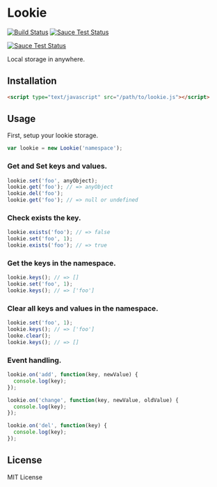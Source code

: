 # Lookie

[![Build Status](https://travis-ci.org/magnet-inc/lookie.svg?branch=master)](https://travis-ci.org/magnet-inc/lookie) [![Sauce Test Status](https://saucelabs.com/buildstatus/magnet-inc)](https://saucelabs.com/u/magnet-inc)

[![Sauce Test Status](https://saucelabs.com/browser-matrix/magnet-inc.svg)](https://saucelabs.com/u/magnet-inc)

Local storage in anywhere.

## Installation

```html
<script type="text/javascript" src="/path/to/lookie.js"></script>
```

## Usage

First, setup your lookie storage.

```javascript
var lookie = new Lookie('namespace');
```

### Get and Set keys and values.

```javascript
lookie.set('foo', anyObject);
lookie.get('foo'); // => anyObject
lookie.del('foo');
lookie.get('foo'); // => null or undefined
```

### Check exists the key.

```javascript
lookie.exists('foo'); // => false
lookie.set('foo', 1);
lookie.exists('foo'); // => true
```

### Get the keys in the namespace.

```javascript
lookie.keys(); // => []
lookie.set('foo', 1);
lookie.keys(); // => ['foo']
```

### Clear all keys and values in the namespace.

```javascript
lookie.set('foo', 1);
lookie.keys(); // => ['foo']
looke.clear();
lookie.keys(); // => []
```

### Event handling.

```javascript
lookie.on('add', function(key, newValue) {
  console.log(key);
});

lookie.on('change', function(key, newValue, oldValue) {
  console.log(key);
});

lookie.on('del', function(key) {
  console.log(key);
});
```

## License

MIT License
